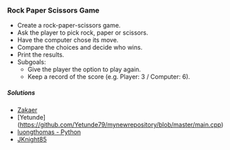 ### Rock Paper Scissors Game
- Create a rock-paper-scissors game.
- Ask the player to pick rock, paper or scissors.
- Have the computer chose its move.
- Compare the choices and decide who wins.
- Print the results.
- Subgoals:
  - Give the player the option to play again.
  - Keep a record of the score (e.g. Player: 3 / Computer: 6).

##### Solutions
- [Zakaer](https://github.com/zakaer/bprojectsolutions/blob/master/rockpaperscissors.py)
- [Yetunde] (https://github.com/Yetunde79/mynewrepository/blob/master/main.cpp)
- [luongthomas - Python](https://github.com/luongthomas/Python-Mini-Projects/blob/master/RockPaperScissors/rockPaperScissors.py)
- [JKnight85](https://github.com/Jknight85/PaperRockSissors/blob/73fc1e53c26fc5b166794ad8be158aa7c33ac4e2/PaperRockSissors/PaperRockSissors.cpp)
